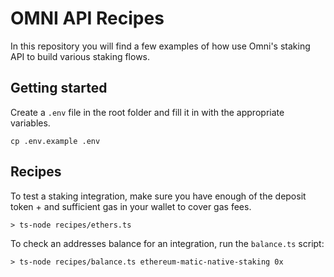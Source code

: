 # OMNI API Recipes

In this repository you will find a few examples of how use Omni's staking API to build various staking flows.

## Getting started

Create a `.env` file in the root folder and fill it in with the appropriate variables.

```
cp .env.example .env
```

## Recipes

To test a staking integration, make sure you have enough of the deposit token + and sufficient gas in your wallet to cover gas fees.

```
> ts-node recipes/ethers.ts
```

To check an addresses balance for an integration, run the `balance.ts` script:

```
> ts-node recipes/balance.ts ethereum-matic-native-staking 0x
```
